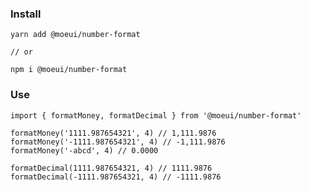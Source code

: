 ### Install

    yarn add @moeui/number-format  

    // or 

    npm i @moeui/number-format
    
### Use

    import { formatMoney, formatDecimal } from '@moeui/number-format'

    formatMoney('1111.987654321', 4) // 1,111.9876
    formatMoney('-1111.987654321', 4) // -1,111.9876
    formatMoney('-abcd', 4) // 0.0000
    
    formatDecimal(1111.987654321, 4) // 1111.9876
    formatDecimal(-1111.987654321, 4) // -1111.9876

